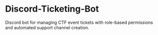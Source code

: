 # Discord-Ticketing-Bot
Discord bot for managing CTF event tickets with role-based permissions and automated support channel creation. 
